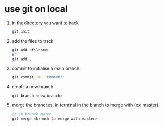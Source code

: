 # use git on local 

1. in the directory you want to track 
    ```bash
    git init
    ```
2. add the files to track
    ```bash
    git add <filname>
    or 
    git add .
    ```
3. commit to initialise a main branch
   ```bash 
   git commit -m  "comment"
   ```

4. create a new branch
    ```bash
    git branch <new branch>
    ```
5. merge the branches, in terminal in the branch to merge with (ex: master)
    ```C#
    // in branch mater
    git merge <branch to merge with master>
    ```

